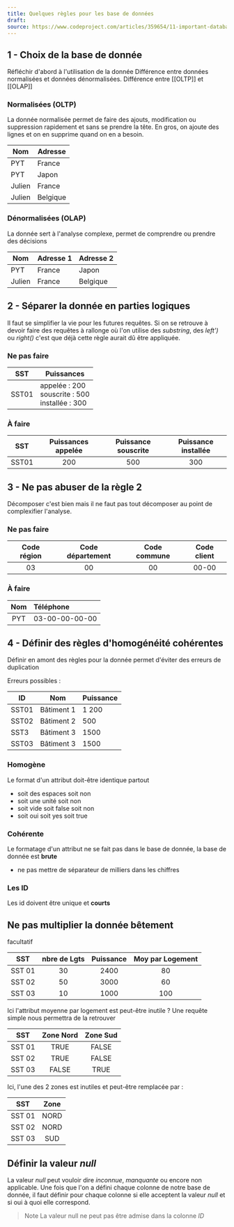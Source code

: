 ```yaml
---
title: Quelques règles pour les base de données
draft: 
source: https://www.codeproject.com/articles/359654/11-important-database-designing-rules-which-i-fo-2 https://www.astera.com/fr/knowledge-center/oltp-and-olap/#:~:text=Structure%20de%20donn%C3%A9es%20normalis%C3%A9e%20%3A%20Les%20bases%20de,un%20stockage%20et%20une%20r%C3%A9cup%C3%A9ration%20efficaces%20des%20donn%C3%A9es.
---
```

## 1 - Choix de la base de donnée

Réfléchir d'abord à l'utilisation de la donnée
Différence entre données normalisées et données dénormalisées.
Différence entre [[OLTP]] et [[OLAP]]

### Normalisées (OLTP)
La donnée normalisée permet de faire des ajouts, modification ou suppression rapidement et sans se prendre la tête. 
En gros, on ajoute des lignes et on en supprime quand on en a besoin.

Nom | Adresse |
------ | ------|
PYT | France|
PYT | Japon
Julien | France|
Julien | Belgique |

### Dénormalisées (OLAP)

La donnée sert à l'analyse complexe, permet de comprendre ou prendre des décisions

Nom | Adresse 1 | Adresse 2 |
| --- | ------ | --------- |
PYT | France | Japon |
Julien | France | Belgique |

## 2 - Séparer la donnée en parties logiques

Il faut se simplifier la vie pour les futures requêtes.
Si on se retrouve à devoir faire des requêtes à rallonge où l'on utilise des *substring*, des *left')* ou *right()* c'est que déjà cette règle aurait dû être appliquée.

### Ne pas faire
| SST | Puissances | 
|----|-------------|
|SST01|appelée : 200 <br /> souscrite : 500 <br /> installée : 300| 

### À faire
| SST | Puissances appelée | Puissance souscrite| Puissance installée |
|----|:---------------------:|:--------------------:| :---------:|
|SST01|200|500|300|

## 3 - Ne pas abuser de la règle 2

Décomposer c'est bien mais il ne faut pas tout décomposer au point de complexifier l'analyse.

### Ne pas faire 

| Code région | Code département | Code commune | Code client |
| :--------------:| :------------:| :--------: | :--------:|
| 03 | 00 | 00 | 00-00 |

### À faire

| Nom | Téléphone      |
| :-: | :------------- |
| PYT | 03-00-00-00-00 |

## 4 - Définir des règles d'homogénéité cohérentes
Définir en amont des règles pour la donnée permet d'éviter des erreurs de duplication

Erreurs possibles :

| ID    | Nom        | Puissance |
| ----- | ---------- | --------- |
| SST01 | Bâtiment 1 | 1 200     |
| SST02 | Bâtiment 2 | 500       |
| SST3  | Bâtiment 3 | 1500      |
| SST03 | Bâtiment 3 | 1500      |


### Homogène
Le format d'un attribut doit-être identique partout
- soit des espaces soit non
- soit une unité soit non
- soit vide soit false soit non
- soit oui soit yes soit true

### Cohérente
Le formatage d'un attribut ne se fait pas dans le base de donnée, la base de donnée est **brute**
- ne pas mettre de séparateur de milliers dans les chiffres

### Les ID
Les id doivent être unique et **courts**


## Ne pas multiplier la donnée bêtement

facultatif

| SST | nbre de Lgts | Puissance | Moy par Logement |
| :-----: | :-----------: | :-----------: | :--------------: |
|SST 01 | 30 | 2400 | 80 |
|SST 02 | 50 | 3000 | 60 |
|SST 03 | 10 | 1000 | 100 |

Ici l'attribut moyenne par logement est peut-être inutile ? 
Une requête simple nous permettra de la retrouver

| SST | Zone Nord | Zone Sud |
| :---: | :--------: | :-------: |
|SST 01 | TRUE | FALSE |
|SST 02 | TRUE | FALSE |
|SST 03 | FALSE | TRUE |

Ici, l'une des 2 zones est inutiles et peut-être remplacée par :

|  SST   | Zone |
| :----: | :--: |
| SST 01 | NORD |
| SST 02 | NORD |
| SST 03 | SUD  |


## Définir la valeur *null*

La valeur *null* peut vouloir dire *inconnue*, *manquante* ou encore non applicable.
Une fois que l'on a défini chaque colonne de notre base de donnée, il faut définir pour chaque colonne si elle acceptent la valeur *null* et si oui à quoi elle correspond.

>Note
> La valeur null ne peut pas être admise dans la colonne *ID*


